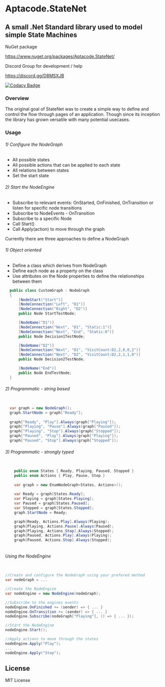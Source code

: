 # Aptacode.StateNet

## A small .Net Standard library used to model simple State Machines

NuGet package

https://www.nuget.org/packages/Aptacode.StateNet/

Discord Group for development / help

https://discord.gg/D8MSXJB

[![Codacy Badge](https://api.codacy.com/project/badge/Grade/bbdf96f5e1304d679e6addf01b2618a1)](https://www.codacy.com/manual/Timmoth/AptacodeStateNet?utm_source=github.com&amp;utm_medium=referral&amp;utm_content=Timmoth/AptacodeStateNet&amp;utm_campaign=Badge_Grade)

### Overview

The original goal of StateNet was to create a simple way to define and control the flow through pages of an application. Though since its inception the library has grown versatile with many potential usecases.

### Usage
###### 1) Configure the NodeGraph
- All possible states
- All possible actions that can be applied to each state
- All relations between states
- Set the start state

###### 2) Start the NodeEngine
- Subscribe to relevant events: OnStarted, OnFinished, OnTransition or listen for specific node transitions
- Subscribe to NodeEvents - OnTransition
- Subscribe to a specific Node 
- Call Start()
- Call Apply(action) to move through the graph

Currently there are three approaches to define a NodeGraph
###### 1) Object oriented
- Define a class which derives from NodeGraph
- Define each node as a property on the class
- Use attributes on the Node properties to define the relationships between them

```csharp
  public class CustomGraph : NodeGraph
  {
      [NodeStart("Start")]
      [NodeConnection("Left", "D1")]
      [NodeConnection("Right", "D2")]
      public Node StartTestNode;

      [NodeName("D1")]
      [NodeConnection("Next", "D1", "Static:1")]
      [NodeConnection("Next", "End", "Static:0")]
      public Node Decision1TestNode;

      [NodeName("D2")]
      [NodeConnection("Next", "D1", "VisitCount:D2,2,0,0,2")]
      [NodeConnection("Next", "D2", "VisitCount:D2,2,1,1,0")]
      public Node Decision2TestNode;

      [NodeName("End")]
      public Node EndTestNode;
  }
```
###### 2) Programmatic - string based
```csharp

  var graph = new NodeGraph();
  graph.StartNode = graph["Ready"];
  
  graph["Ready", "Play"].Always(graph["Playing"]);
  graph["Playing", "Pause"].Always(graph["Paused"]);
  graph["Playing", "Stop"].Always(graph["Stopped"]);
  graph["Paused", "Play"].Always(graph["Playing"]);
  graph["Paused", "Stop"].Always(graph["Stopped"]);

```
###### 3) Programmatic - strongly typed
```csharp

    public enum States { Ready, Playing, Paused, Stopped }
    public enum Actions { Play, Pause, Stop }
    
    var graph = new EnumNodeGraph<States, Actions>();
    
    var Ready = graph[States.Ready];
    var Playing = graph[States.Playing];
    var Paused = graph[States.Paused];
    var Stopped = graph[States.Stopped];
    graph.StartNode = Ready;

    graph[Ready, Actions.Play].Always(Playing);
    graph[Playing, Actions.Pause].Always(Paused);
    graph[Playing, Actions.Stop].Always(Stopped);
    graph[Paused, Actions.Play].Always(Playing);
    graph[Paused, Actions.Stop].Always(Stopped);
    
```

###### Using the NodeEngine
```csharp

//Create and configure the NodeGraph using your prefered method
var nodeGraph = ...

//Create the NodeEngine
var nodeEngine = new NodeEngine(nodeGraph);

//Subscribe to the engines events
nodeEngine.OnFinished += (sender) => { ... }
nodeEngine.OnTransition += (sender) => { ... }
nodeEngine.Subscribe(nodeGraph["Playing"], () => { ... });

//Start the NodeEngine
nodeEngine.Start();

//Apply actions to move through the states
nodeEngine.Apply("Play");
...
nodeEngine.Apply("Stop");

```


## License

MIT License
